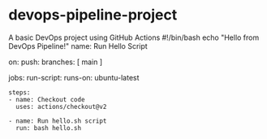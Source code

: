 # devops-pipeline-project
A basic DevOps project using GitHub Actions
#!/bin/bash
echo "Hello from DevOps Pipeline!"
name: Run Hello Script

on:
  push:
    branches: [ main ]

jobs:
  run-script:
    runs-on: ubuntu-latest

    steps:
    - name: Checkout code
      uses: actions/checkout@v2

    - name: Run hello.sh script
      run: bash hello.sh
      
